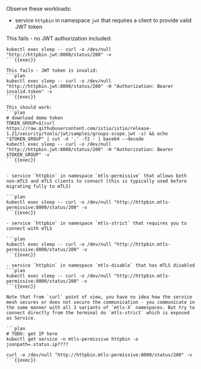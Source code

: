 Observe these workloads:
- service `httpbin` in namespace `jwt` that requires a client to provide valid JWT token

This fails - no JWT authorization included:
```plan
kubectl exec sleep -- curl -o /dev/null "http://httpbin.jwt:8000/status/200" -v
```{{exec}}

This fails - JWT token is invalid:
```plan
kubectl exec sleep -- curl -o /dev/null "http://httpbin.jwt:8000/status/200" -H "Authorization: Bearer invalid.token" -v
```{{exec}}

This should work:
```plan
# download demo token
TOKEN_GROUP=$(curl https://raw.githubusercontent.com/istio/istio/release-1.21/security/tools/jwt/samples/groups-scope.jwt -s) && echo "$TOKEN_GROUP" | cut -d '.' -f2 - | base64 --decode
kubectl exec sleep -- curl -o /dev/null "http://httpbin.jwt:8000/status/200" -H "Authorization: Bearer $TOKEN_GROUP" -v
```{{exec}}


- service `httpbin` in namespace `mtls-permissive` that allows both non-mTLS and mTLS clients to connect (this is typically used before migrating fully to mTLS)

```plan
kubectl exec sleep -- curl -o /dev/null "http://httpbin.mtls-permissive:8000/status/200" -v
```{{exec}}

- service `httpbin` in namespace `mtls-strict` that requires you to connect with mTLS

```plan
kubectl exec sleep -- curl -o /dev/null "http://httpbin.mtls-permissive:8000/status/200" -v
```{{exec}}

- service `httpbin` in namespace `mtls-disable` that has mTLS disabled
```plan
kubectl exec sleep -- curl -o /dev/null "http://httpbin.mtls-permissive:8000/status/200" -v
```{{exec}}

Note that from `curl` point of view, you have no idea how the service mesh secures or does not secure the communication - you communicate in the same manner with all 3 variants of `mtls-X` namespaces. But try to connect directly from the terminal do `mtls-strict` which is exposed as Service.

```plan
# TODO: get IP here
kubectl get service -n mtls-permissive httpbin -o jsonpath=.status.ip????

curl -o /dev/null "http://httpbin.mtls-permissive:8000/status/200" -v
```{{exec}}



